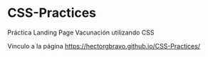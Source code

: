 # CSS-Practices
Práctica Landing Page Vacunación utilizando CSS

Vinculo a la página https://hectorgbravo.github.io/CSS-Practices/
